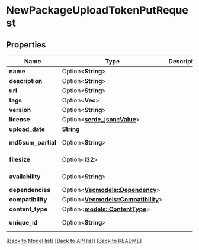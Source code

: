 # NewPackageUploadTokenPutRequest

## Properties

Name | Type | Description | Notes
------------ | ------------- | ------------- | -------------
**name** | Option<**String**> |  | [optional]
**description** | Option<**String**> |  | [optional]
**url** | Option<**String**> |  | [optional]
**tags** | Option<**Vec<String>**> |  | [optional]
**version** | Option<**String**> |  | [optional]
**license** | Option<[**serde_json::Value**](.md)> |  | [optional]
**upload_date** | **String** |  | [readonly]
**md5sum_partial** | Option<**String**> |  | [optional][readonly]
**filesize** | Option<**i32**> |  | [optional][readonly]
**availability** | Option<**String**> |  | [optional][readonly]
**dependencies** | Option<[**Vec<models::Dependency>**](Dependency.md)> |  | [optional]
**compatibility** | Option<[**Vec<models::Compatibility>**](Compatibility.md)> |  | [optional]
**content_type** | Option<[**models::ContentType**](ContentType.md)> |  | [optional]
**unique_id** | Option<**String**> |  | [optional][readonly]

[[Back to Model list]](../README.md#documentation-for-models) [[Back to API list]](../README.md#documentation-for-api-endpoints) [[Back to README]](../README.md)


